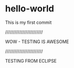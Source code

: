 # hello-world
This is my first commit


////////////////////////


WOW - TESTING IS AWESOME


////////////////////////


TESTING FROM ECLIPSE